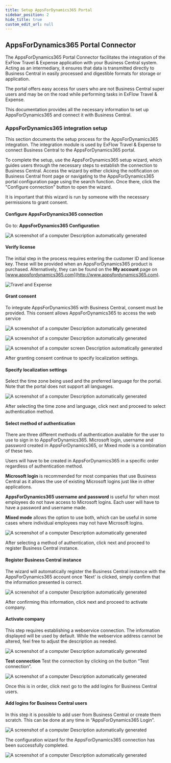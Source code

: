 ```yaml
---
title: Setup AppsForDynamics365 Portal
sidebar_position: 2
hide_title: true
custom_edit_url: null
---
```


## AppsForDynamics365 Portal Connector

The AppsForDynamics365 Portal Connector facilitates the integration of the ExFlow Travel & Expense application with your Business Central system. Acting as an intermediary, it ensures that data is transmitted directly to Business Central in easily processed and digestible formats for storage or application.

The portal offers easy access for users who are not Business Central super users and may be on the road while performing tasks in ExFlow Travel & Expense.

This documentation provides all the necessary information to set up AppsForDynamics365 and connect it with Business Central.

### AppsForDynamics365 integration setup
This section documents the setup process for the AppsForDynamics365 integration. The integration module is used by ExFlow Travel & Expense to connect Business Central to the AppsForDynamics365 portal.

To complete the setup, use the AppsForDynamics365 setup wizard, which guides users through the necessary steps to establish the connection to Business Central. Access the wizard by either clicking the notification on Business Central front page or navigating to the AppsForDynamics365 portal configuration page using the search function. Once there, click the "Configure connection" button to open the wizard.

It is important that this wizard is run by someone with the necessary permissions to grant consent.

#### Configure AppsForDynamics365 connection
Go to: **AppsForDynamics365 Configuration**

![A screenshot of a computer Description automatically generated](@site/static/img/media/tem-001.png)

#### Verify license

The initial step in the process requires entering the customer ID and license key. These will be provided when an AppsForDynamics365 product is purchased. Alternatively, they can be found on the **My account** page on [www.appsfordynamics365.com](http://www.appsfordynamics365.com).

![Travel and Expense](@site/static/img/media/tem-002.png)

#### Grant consent

To integrate AppsForDynamics365 with Business Central, consent must be provided. This consent allows AppsForDynamics365 to access the web service

![A screenshot of a computer Description automatically generated](@site/static/img/media/tem-003.png)

![A screenshot of a computer Description automatically generated](@site/static/img/media/tem-004.png)

![A screenshot of a computer screen Description automatically generated](@site/static/img/media/tem-124.png)

After granting consent continue to specify localization settings.

#### Specify localization settings

Select the time zone being used and the preferred language for the portal. Note that the portal does not support all languages.

![A screenshot of a computer Description automatically generated](@site/static/img/media/tem-005.png)

After selecting the time zone and language, click next and proceed to select authentication method.

#### Select method of authentication

There are three different methods of authentication available for the user to use to sign in to AppsForDynamics365. Microsoft login, username and password created in AppsForDynamics365, or Mixed mode is a combination of these two.

Users will have to be created in AppsForDynamics365 in a specific order regardless of authentication method.

**Microsoft login** is recommended for most companies that use Business Central as it allows the use of existing Microsoft logins just like in other applications.

**AppsForDynamics365 username and password** is useful for when most employees do not have access to Microsoft logins. Each user will have to have a password and username made.

**Mixed mode** allows the option to use both, which can be useful in some cases where individual employees may not have Microsoft logins.

![A screenshot of a computer Description automatically generated](@site/static/img/media/tem-006.png)

After selecting a method of authentication, click next and proceed to register Business Central instance.

#### Register Business Central instance

The wizard will automatically register the Business Central instance with the AppsForDynamics365 account once \'Next\' is clicked, simply confirm that the information presented is correct.

![A screenshot of a computer Description automatically generated](@site/static/img/media/tem-007.png)

After confirming this information, click next and proceed to activate company.

#### Activate company

This step requires establishing a webservice connection. The information displayed will be used by default. While the webservice address cannot be altered, feel free to adjust the description as needed.

![A screenshot of a computer Description automatically generated](@site/static/img/media/tem-008.png)

**Test connection** Test the connection by clicking on the button “Test connection”.

![A screenshot of a computer Description automatically generated](@site/static/img/media/tem-122.png)

Once this is in order, click next go to the add logins for Business Central users.


#### Add logins for Business Central users

In this step it is possible to add user from Business Central or create them scratch. This can be done at any time in “AppsForDynamics365 Login”.

![A screenshot of a computer Description automatically generated](@site/static/img/media/tem-009.png)

The configuration wizard for the AppsForDynamics365 connection has been successfully completed.

![A screenshot of a computer Description automatically generated](@site/static/img/media/tem-010.png)

